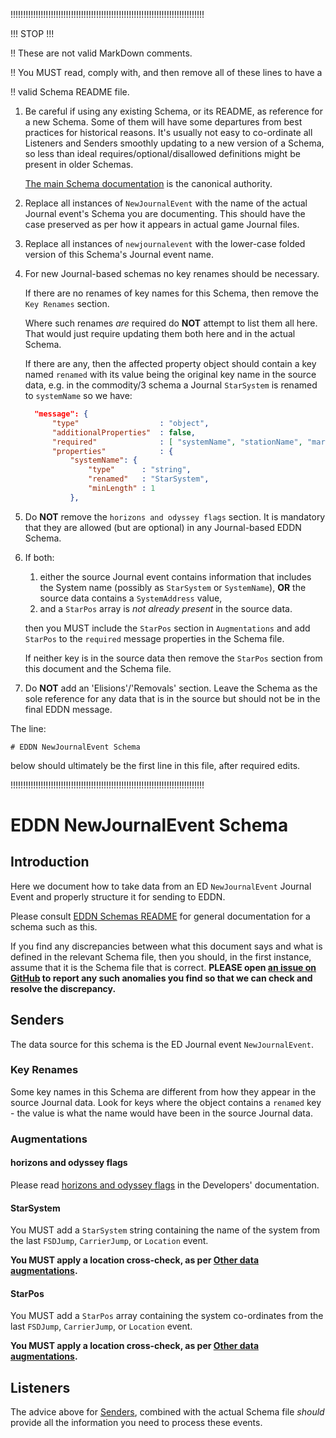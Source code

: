 !!!!!!!!!!!!!!!!!!!!!!!!!!!!!!!!!!!!!!!!!!!!!!!!!!!!!!!!!!!!!!!!!!!!!!!!!!!!!

!!! STOP !!!

!! These are not valid MarkDown comments.

!! You MUST read, comply with, and then remove all of these lines to have a

!! valid Schema README file.

1. Be careful if using any existing Schema, or its README, as reference for a
   new Schema.  Some of them will have some departures from best practices for
   historical reasons.  It's usually not easy to co-ordinate all Listeners and
   Senders smoothly updating to a new version of a Schema, so less than ideal
   requires/optional/disallowed definitions might be present in older Schemas.

   [The main Schema documentation](../README-EDDN-schemas.md) is the canonical
   authority.
2. Replace all instances of `NewJournalEvent` with the name of the actual
   Journal event's Schema you are documenting.  This should have the case
   preserved as per how it appears in actual game Journal files.
3. Replace all instances of `newjournalevent` with the lower-case folded
   version of this Schema's Journal event name.
4. For new Journal-based schemas no key renames should be necessary.

   If there are no renames of key names for this Schema, then remove the
   `Key Renames` section.

   Where such renames *are* required do **NOT** attempt to list them all here.
   That would just require updating them both here and in the actual Schema.

   If there are any, then the affected property object should contain a key
   named `renamed` with its value being the original key name in the source
   data, e.g. in the commodity/3 schema a Journal `StarSystem` is renamed
   to `systemName` so we have:

      ```json
        "message": {
            "type"                  : "object",
            "additionalProperties"  : false,
            "required"              : [ "systemName", "stationName", "marketId", "timestamp", "commodities" ],
            "properties"            : {
                "systemName": {
                    "type"      : "string",
                    "renamed"   : "StarSystem",
                    "minLength" : 1
                },

      ```

5. Do **NOT** remove the `horizons and odyssey flags` section.  It is
   mandatory that they are allowed (but are optional) in any Journal-based
   EDDN Schema.

6. If both:
   1. either the source Journal event contains information that includes the
      System name (possibly as `StarSystem` or `SystemName`), **OR** the source
      data contains a `SystemAddress` value,
   2. and a `StarPos` array is *not already present* in the source data.
   
   then you MUST include the `StarPos` section in `Augmentations` and add
   `StarPos` to the `required` message properties in the Schema file.

   If neither key is in the source data then remove the `StarPos` section from
   this document and the Schema file.

7. Do **NOT** add an 'Elisions'/'Removals' section.  Leave the Schema as the
   sole reference for any data that is in the source but should not be in the
   final EDDN message.

The line:

    # EDDN NewJournalEvent Schema

below should ultimately be the first line in this file, after required edits.

!!!!!!!!!!!!!!!!!!!!!!!!!!!!!!!!!!!!!!!!!!!!!!!!!!!!!!!!!!!!!!!!!!!!!!!!!!!!!

# EDDN NewJournalEvent Schema

## Introduction
Here we document how to take data from an ED `NewJournalEvent` Journal 
Event and properly structure it for sending to EDDN.

Please consult [EDDN Schemas README](./README-EDDN-schemas.md) for general
documentation for a schema such as this.

If you find any discrepancies between what this document says and what is
defined in the relevant Schema file, then you should, in the first instance,
assume that it is the Schema file that is correct.
**PLEASE open
[an issue on GitHub](https://github.com/EDCD/EDDN/issues/new/choose)
to report any such anomalies you find so that we can check and resolve the
discrepancy.**

## Senders
The data source for this schema is the ED Journal event `NewJournalEvent`.

### Key Renames
Some key names in this Schema are different from how they appear in the source
Journal data.  Look for keys where the object contains a `renamed` key - the
value is what the name would have been in the source Journal data.

### Augmentations
#### horizons and odyssey flags
Please read [horizons and odyssey flags](../docs/Developers.md#horizons-and-odyssey-flags)
in the Developers' documentation.

#### StarSystem
You MUST add a `StarSystem` string containing the name of the system from the 
last `FSDJump`, `CarrierJump`, or `Location` event.

**You MUST apply a location cross-check, as per
[Other data augmentations](../docs/Developers.md#other-data-augmentations).**

#### StarPos
You MUST add a `StarPos` array containing the system co-ordinates from the 
last `FSDJump`, `CarrierJump`, or `Location` event.

**You MUST apply a location cross-check, as per
[Other data augmentations](../docs/Developers.md#other-data-augmentations).**

## Listeners
The advice above for [Senders](#senders), combined with the actual Schema file
*should* provide all the information you need to process these events.
